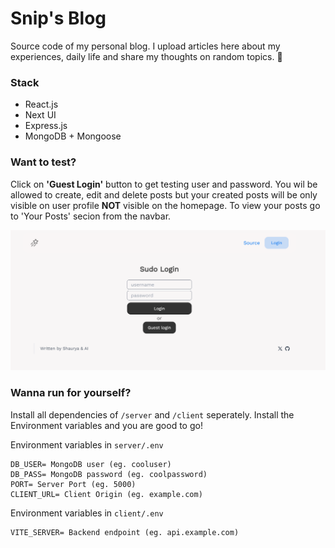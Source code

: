# Snip's Blog
Source code of my personal blog. I upload articles here about my experiences, daily life and share my thoughts on random topics. 🍃

### Stack
- React.js
- Next UI
- Express.js
- MongoDB + Mongoose


### Want to test?
Click on **'Guest Login'** button to get testing user and password. You wil be allowed to create, edit and delete posts but your created posts will be only visible on user profile **NOT** visible on the homepage. To view your posts go to 'Your Posts' secion from the navbar.

![img](./client/src/assets/login.png)

###  Wanna run for yourself?

Install all dependencies of `/server` and `/client` seperately. Install the Environment variables and you are good to go!

Environment variables in `server/.env`
```
DB_USER= MongoDB user (eg. cooluser)
DB_PASS= MongoDB password (eg. coolpassword)
PORT= Server Port (eg. 5000)
CLIENT_URL= Client Origin (eg. example.com)
```

Environment variables in `client/.env`
```/
VITE_SERVER= Backend endpoint (eg. api.example.com)
```

